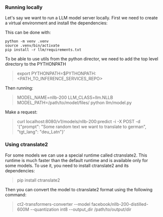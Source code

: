 
### Running locally

Let's say we want to run a LLM model server locally. First we need to create a virtual environment and install the dependencies:

This can be done with:
```console
python -m venv .venv
source .venv/bin/activate
pip install -r llm/requirements.txt
```

To be able to use utils from the python director, we need to add the top level directory to the PYTHONPATH
> export PYTHONPATH=$PYTHONPATH:<PATH_TO_INFERENCE_SERVICES_REPO>

Then running:
>  MODEL_NAME=nllb-200 LLM_CLASS=llm.NLLB MODEL_PATH=/path/to/model/files/ python llm/model.py

Make a request:
> curl localhost:8080/v1/models/nllb-200:predict -i -X POST -d '{"prompt": "Some random text we want to translate to german", "tgt_lang": "deu_Latn"}'

### Using ctranslate2
For some models we can use a special runtime called ctranslate2. This runtime is much faster than the default runtime
and is available only for some models. To use it, you need to install ctranslate2 and its dependencies:

> pip install ctranslate2

Then you can convert the model to ctranslate2 format using the following command:
> ct2-transformers-converter --model facebook/nllb-200-distilled-600M --quantization int8 --output_dir /path/to/output/dir
